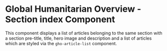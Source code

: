 Global Humanitarian Overview - Section index Component
======================================================

This component displays a list of articles belonging to the same section with
a section pre-title, title, hero image and description and a list
of articles which are styled via the `gho-article-list` component.

